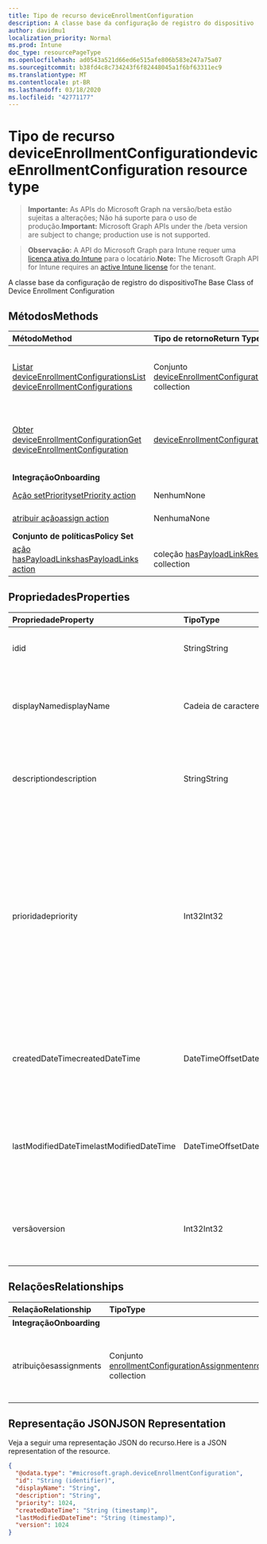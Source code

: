 ```yaml
---
title: Tipo de recurso deviceEnrollmentConfiguration
description: A classe base da configuração de registro do dispositivo
author: davidmu1
localization_priority: Normal
ms.prod: Intune
doc_type: resourcePageType
ms.openlocfilehash: ad0543a521d66ed6e515afe806b583e247a75a07
ms.sourcegitcommit: b38fd4c8c734243f6f82448045a1f6bf63311ec9
ms.translationtype: MT
ms.contentlocale: pt-BR
ms.lasthandoff: 03/18/2020
ms.locfileid: "42771177"
---
```

# <a name="deviceenrollmentconfiguration-resource-type"></a><span data-ttu-id="2b7d4-103">Tipo de recurso deviceEnrollmentConfiguration</span><span class="sxs-lookup"><span data-stu-id="2b7d4-103">deviceEnrollmentConfiguration resource type</span></span>

> <span data-ttu-id="2b7d4-104">**Importante:** As APIs do Microsoft Graph na versão/beta estão sujeitas a alterações; Não há suporte para o uso de produção.</span><span class="sxs-lookup"><span data-stu-id="2b7d4-104">**Important:** Microsoft Graph APIs under the /beta version are subject to change; production use is not supported.</span></span>

> <span data-ttu-id="2b7d4-105">**Observação:** A API do Microsoft Graph para Intune requer uma [licença ativa do Intune](https://go.microsoft.com/fwlink/?linkid=839381) para o locatário.</span><span class="sxs-lookup"><span data-stu-id="2b7d4-105">**Note:** The Microsoft Graph API for Intune requires an [active Intune license](https://go.microsoft.com/fwlink/?linkid=839381) for the tenant.</span></span>

<span data-ttu-id="2b7d4-106">A classe base da configuração de registro do dispositivo</span><span class="sxs-lookup"><span data-stu-id="2b7d4-106">The Base Class of Device Enrollment Configuration</span></span>

## <a name="methods"></a><span data-ttu-id="2b7d4-107">Métodos</span><span class="sxs-lookup"><span data-stu-id="2b7d4-107">Methods</span></span>
|<span data-ttu-id="2b7d4-108">Método</span><span class="sxs-lookup"><span data-stu-id="2b7d4-108">Method</span></span>|<span data-ttu-id="2b7d4-109">Tipo de retorno</span><span class="sxs-lookup"><span data-stu-id="2b7d4-109">Return Type</span></span>|<span data-ttu-id="2b7d4-110">Descrição</span><span class="sxs-lookup"><span data-stu-id="2b7d4-110">Description</span></span>|
|:---|:---|:---|
|[<span data-ttu-id="2b7d4-111">Listar deviceEnrollmentConfigurations</span><span class="sxs-lookup"><span data-stu-id="2b7d4-111">List deviceEnrollmentConfigurations</span></span>](../api/intune-shared-deviceenrollmentconfiguration-list.md)|<span data-ttu-id="2b7d4-112">Conjunto [deviceEnrollmentConfiguration](../resources/intune-shared-deviceenrollmentconfiguration.md)</span><span class="sxs-lookup"><span data-stu-id="2b7d4-112">[deviceEnrollmentConfiguration](../resources/intune-shared-deviceenrollmentconfiguration.md) collection</span></span>|<span data-ttu-id="2b7d4-113">Listar propriedades e relações de objetos de [deviceEnrollmentConfiguration](../resources/intune-shared-deviceenrollmentconfiguration.md).</span><span class="sxs-lookup"><span data-stu-id="2b7d4-113">List properties and relationships of the [deviceEnrollmentConfiguration](../resources/intune-shared-deviceenrollmentconfiguration.md) objects.</span></span>|
|[<span data-ttu-id="2b7d4-114">Obter deviceEnrollmentConfiguration</span><span class="sxs-lookup"><span data-stu-id="2b7d4-114">Get deviceEnrollmentConfiguration</span></span>](../api/intune-shared-deviceenrollmentconfiguration-get.md)|[<span data-ttu-id="2b7d4-115">deviceEnrollmentConfiguration</span><span class="sxs-lookup"><span data-stu-id="2b7d4-115">deviceEnrollmentConfiguration</span></span>](../resources/intune-shared-deviceenrollmentconfiguration.md)|<span data-ttu-id="2b7d4-116">Ler propriedades e relações de objetos de [deviceEnrollmentConfiguration](../resources/intune-shared-deviceenrollmentconfiguration.md).</span><span class="sxs-lookup"><span data-stu-id="2b7d4-116">Read properties and relationships of the [deviceEnrollmentConfiguration](../resources/intune-shared-deviceenrollmentconfiguration.md) object.</span></span>|
|<span data-ttu-id="2b7d4-117">**Integração**</span><span class="sxs-lookup"><span data-stu-id="2b7d4-117">**Onboarding**</span></span>|
|[<span data-ttu-id="2b7d4-118">Ação setPriority</span><span class="sxs-lookup"><span data-stu-id="2b7d4-118">setPriority action</span></span>](../api/intune-shared-deviceenrollmentconfiguration-setpriority.md)|<span data-ttu-id="2b7d4-119">Nenhum</span><span class="sxs-lookup"><span data-stu-id="2b7d4-119">None</span></span>|<span data-ttu-id="2b7d4-120">Ainda não documentado</span><span class="sxs-lookup"><span data-stu-id="2b7d4-120">Not yet documented</span></span>|
|[<span data-ttu-id="2b7d4-121">atribuir ação</span><span class="sxs-lookup"><span data-stu-id="2b7d4-121">assign action</span></span>](../api/intune-shared-deviceenrollmentconfiguration-assign.md)|<span data-ttu-id="2b7d4-122">Nenhuma</span><span class="sxs-lookup"><span data-stu-id="2b7d4-122">None</span></span>|<span data-ttu-id="2b7d4-123">Ainda não documentado</span><span class="sxs-lookup"><span data-stu-id="2b7d4-123">Not yet documented</span></span>|
|<span data-ttu-id="2b7d4-124">**Conjunto de políticas**</span><span class="sxs-lookup"><span data-stu-id="2b7d4-124">**Policy Set**</span></span>|
|[<span data-ttu-id="2b7d4-125">ação hasPayloadLinks</span><span class="sxs-lookup"><span data-stu-id="2b7d4-125">hasPayloadLinks action</span></span>](../api/intune-shared-deviceenrollmentconfiguration-haspayloadlinks.md)|<span data-ttu-id="2b7d4-126">coleção [hasPayloadLinkResultItem](../resources/intune-policyset-haspayloadlinkresultitem.md)</span><span class="sxs-lookup"><span data-stu-id="2b7d4-126">[hasPayloadLinkResultItem](../resources/intune-policyset-haspayloadlinkresultitem.md) collection</span></span>|<span data-ttu-id="2b7d4-127">Ainda não documentado</span><span class="sxs-lookup"><span data-stu-id="2b7d4-127">Not yet documented</span></span>|

## <a name="properties"></a><span data-ttu-id="2b7d4-128">Propriedades</span><span class="sxs-lookup"><span data-stu-id="2b7d4-128">Properties</span></span>
|<span data-ttu-id="2b7d4-129">Propriedade</span><span class="sxs-lookup"><span data-stu-id="2b7d4-129">Property</span></span>|<span data-ttu-id="2b7d4-130">Tipo</span><span class="sxs-lookup"><span data-stu-id="2b7d4-130">Type</span></span>|<span data-ttu-id="2b7d4-131">Descrição</span><span class="sxs-lookup"><span data-stu-id="2b7d4-131">Description</span></span>|
|:---|:---|:---|
|<span data-ttu-id="2b7d4-132">id</span><span class="sxs-lookup"><span data-stu-id="2b7d4-132">id</span></span>|<span data-ttu-id="2b7d4-133">String</span><span class="sxs-lookup"><span data-stu-id="2b7d4-133">String</span></span>|<span data-ttu-id="2b7d4-134">Identificador exclusivo para a conta</span><span class="sxs-lookup"><span data-stu-id="2b7d4-134">Unique Identifier for the account</span></span>|
|<span data-ttu-id="2b7d4-135">displayName</span><span class="sxs-lookup"><span data-stu-id="2b7d4-135">displayName</span></span>|<span data-ttu-id="2b7d4-136">Cadeia de caracteres</span><span class="sxs-lookup"><span data-stu-id="2b7d4-136">String</span></span>|<span data-ttu-id="2b7d4-137">O nome de exibição da configuração de registro do dispositivo</span><span class="sxs-lookup"><span data-stu-id="2b7d4-137">The display name of the device enrollment configuration</span></span>|
|<span data-ttu-id="2b7d4-138">description</span><span class="sxs-lookup"><span data-stu-id="2b7d4-138">description</span></span>|<span data-ttu-id="2b7d4-139">String</span><span class="sxs-lookup"><span data-stu-id="2b7d4-139">String</span></span>|<span data-ttu-id="2b7d4-140">A descrição da configuração de registro do dispositivo</span><span class="sxs-lookup"><span data-stu-id="2b7d4-140">The description of the device enrollment configuration</span></span>|
|<span data-ttu-id="2b7d4-141">prioridade</span><span class="sxs-lookup"><span data-stu-id="2b7d4-141">priority</span></span>|<span data-ttu-id="2b7d4-142">Int32</span><span class="sxs-lookup"><span data-stu-id="2b7d4-142">Int32</span></span>|<span data-ttu-id="2b7d4-143">A prioridade é usada quando um usuário existe em vários grupos que são atribuídos à configuração de registro.</span><span class="sxs-lookup"><span data-stu-id="2b7d4-143">Priority is used when a user exists in multiple groups that are assigned enrollment configuration.</span></span> <span data-ttu-id="2b7d4-144">Os usuários estão sujeitos somente à configuração com o menor valor de prioridade.</span><span class="sxs-lookup"><span data-stu-id="2b7d4-144">Users are subject only to the configuration with the lowest priority value.</span></span>|
|<span data-ttu-id="2b7d4-145">createdDateTime</span><span class="sxs-lookup"><span data-stu-id="2b7d4-145">createdDateTime</span></span>|<span data-ttu-id="2b7d4-146">DateTimeOffset</span><span class="sxs-lookup"><span data-stu-id="2b7d4-146">DateTimeOffset</span></span>|<span data-ttu-id="2b7d4-147">Data e hora de criação em UTC da configuração de registro do dispositivo</span><span class="sxs-lookup"><span data-stu-id="2b7d4-147">Created date time in UTC of the device enrollment configuration</span></span>|
|<span data-ttu-id="2b7d4-148">lastModifiedDateTime</span><span class="sxs-lookup"><span data-stu-id="2b7d4-148">lastModifiedDateTime</span></span>|<span data-ttu-id="2b7d4-149">DateTimeOffset</span><span class="sxs-lookup"><span data-stu-id="2b7d4-149">DateTimeOffset</span></span>|<span data-ttu-id="2b7d4-150">Data e hora da última modificação em UTC da configuração de registro do dispositivo</span><span class="sxs-lookup"><span data-stu-id="2b7d4-150">Last modified date time in UTC of the device enrollment configuration</span></span>|
|<span data-ttu-id="2b7d4-151">versão</span><span class="sxs-lookup"><span data-stu-id="2b7d4-151">version</span></span>|<span data-ttu-id="2b7d4-152">Int32</span><span class="sxs-lookup"><span data-stu-id="2b7d4-152">Int32</span></span>|<span data-ttu-id="2b7d4-153">A versão da configuração de registro do dispositivo</span><span class="sxs-lookup"><span data-stu-id="2b7d4-153">The version of the device enrollment configuration</span></span>|

## <a name="relationships"></a><span data-ttu-id="2b7d4-154">Relações</span><span class="sxs-lookup"><span data-stu-id="2b7d4-154">Relationships</span></span>
|<span data-ttu-id="2b7d4-155">Relação</span><span class="sxs-lookup"><span data-stu-id="2b7d4-155">Relationship</span></span>|<span data-ttu-id="2b7d4-156">Tipo</span><span class="sxs-lookup"><span data-stu-id="2b7d4-156">Type</span></span>|<span data-ttu-id="2b7d4-157">Descrição</span><span class="sxs-lookup"><span data-stu-id="2b7d4-157">Description</span></span>|
|:---|:---|:---|
|<span data-ttu-id="2b7d4-158">**Integração**</span><span class="sxs-lookup"><span data-stu-id="2b7d4-158">**Onboarding**</span></span>|
|<span data-ttu-id="2b7d4-159">atribuições</span><span class="sxs-lookup"><span data-stu-id="2b7d4-159">assignments</span></span>|<span data-ttu-id="2b7d4-160">Conjunto [enrollmentConfigurationAssignment](../resources/intune-onboarding-enrollmentconfigurationassignment.md)</span><span class="sxs-lookup"><span data-stu-id="2b7d4-160">[enrollmentConfigurationAssignment](../resources/intune-onboarding-enrollmentconfigurationassignment.md) collection</span></span>|<span data-ttu-id="2b7d4-161">A lista de atribuições de grupo para o perfil de configuração do dispositivo</span><span class="sxs-lookup"><span data-stu-id="2b7d4-161">The list of group assignments for the device configuration profile</span></span>|

## <a name="json-representation"></a><span data-ttu-id="2b7d4-162">Representação JSON</span><span class="sxs-lookup"><span data-stu-id="2b7d4-162">JSON Representation</span></span>
<span data-ttu-id="2b7d4-163">Veja a seguir uma representação JSON do recurso.</span><span class="sxs-lookup"><span data-stu-id="2b7d4-163">Here is a JSON representation of the resource.</span></span>
<!-- {
  "blockType": "resource",
  "keyProperty": "id",
  "@odata.type": "microsoft.graph.deviceEnrollmentConfiguration"
}
-->
``` json
{
  "@odata.type": "#microsoft.graph.deviceEnrollmentConfiguration",
  "id": "String (identifier)",
  "displayName": "String",
  "description": "String",
  "priority": 1024,
  "createdDateTime": "String (timestamp)",
  "lastModifiedDateTime": "String (timestamp)",
  "version": 1024
}
```



